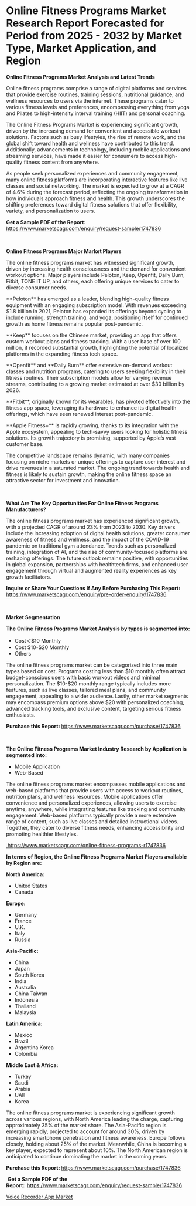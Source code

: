 <p><h1>Online Fitness Programs Market Research Report Forecasted for Period from 2025 -  2032 by Market Type, Market Application, and Region</h1></p><p><strong>Online Fitness Programs Market Analysis and Latest Trends</strong></p>
<p><p>Online fitness programs comprise a range of digital platforms and services that provide exercise routines, training sessions, nutritional guidance, and wellness resources to users via the internet. These programs cater to various fitness levels and preferences, encompassing everything from yoga and Pilates to high-intensity interval training (HIIT) and personal coaching.</p><p>The Online Fitness Programs Market is experiencing significant growth, driven by the increasing demand for convenient and accessible workout solutions. Factors such as busy lifestyles, the rise of remote work, and the global shift toward health and wellness have contributed to this trend. Additionally, advancements in technology, including mobile applications and streaming services, have made it easier for consumers to access high-quality fitness content from anywhere.</p><p>As people seek personalized experiences and community engagement, many online fitness platforms are incorporating interactive features like live classes and social networking. The market is expected to grow at a CAGR of 4.6% during the forecast period, reflecting the ongoing transformation in how individuals approach fitness and health. This growth underscores the shifting preferences toward digital fitness solutions that offer flexibility, variety, and personalization to users.</p></p>
<p><strong>Get a Sample PDF of the Report:&nbsp;</strong> <a href="https://www.marketscagr.com/enquiry/request-sample/1747836?utm_campaign=2987&utm_medium=2&utm_source=Github&utm_content=ia&utm_term=09032025&utm_id=online-fitness-programs">https://www.marketscagr.com/enquiry/request-sample/1747836</a></p>
<p>&nbsp;</p>
<p><strong>Online Fitness Programs Major Market Players</strong></p>
<p><p>The online fitness programs market has witnessed significant growth, driven by increasing health consciousness and the demand for convenient workout options. Major players include Peloton, Keep, Openfit, Daily Burn, Fitbit, TONE IT UP, and others, each offering unique services to cater to diverse consumer needs.</p><p>**Peloton** has emerged as a leader, blending high-quality fitness equipment with an engaging subscription model. With revenues exceeding $1.8 billion in 2021, Peloton has expanded its offerings beyond cycling to include running, strength training, and yoga, positioning itself for continued growth as home fitness remains popular post-pandemic.</p><p>**Keep** focuses on the Chinese market, providing an app that offers custom workout plans and fitness tracking. With a user base of over 100 million, it recorded substantial growth, highlighting the potential of localized platforms in the expanding fitness tech space.</p><p>**Openfit** and **Daily Burn** offer extensive on-demand workout classes and nutrition programs, catering to users seeking flexibility in their fitness routines. Their subscription models allow for varying revenue streams, contributing to a growing market estimated at over $30 billion by 2026.</p><p>**Fitbit**, originally known for its wearables, has pivoted effectively into the fitness app space, leveraging its hardware to enhance its digital health offerings, which have seen renewed interest post-pandemic.</p><p>**Apple Fitness+** is rapidly growing, thanks to its integration with the Apple ecosystem, appealing to tech-savvy users looking for holistic fitness solutions. Its growth trajectory is promising, supported by Apple’s vast customer base.</p><p>The competitive landscape remains dynamic, with many companies focusing on niche markets or unique offerings to capture user interest and drive revenues in a saturated market. The ongoing trend towards health and fitness is likely to sustain growth, making the online fitness space an attractive sector for investment and innovation.</p></p>
<p>&nbsp;</p>
<p><strong>What Are The Key Opportunities For Online Fitness Programs Manufacturers?</strong></p>
<p><p>The online fitness programs market has experienced significant growth, with a projected CAGR of around 23% from 2023 to 2030. Key drivers include the increasing adoption of digital health solutions, greater consumer awareness of fitness and wellness, and the impact of the COVID-19 pandemic on traditional gym attendance. Trends such as personalized training, integration of AI, and the rise of community-focused platforms are reshaping offerings. The future outlook remains positive, with opportunities in global expansion, partnerships with healthtech firms, and enhanced user engagement through virtual and augmented reality experiences as key growth facilitators.</p></p>
<p><strong>Inquire or Share Your Questions If Any Before Purchasing This Report:</strong> <a href="https://www.marketscagr.com/enquiry/pre-order-enquiry/1747836?utm_campaign=2987&utm_medium=2&utm_source=Github&utm_content=ia&utm_term=09032025&utm_id=online-fitness-programs">https://www.marketscagr.com/enquiry/pre-order-enquiry/1747836</a></p>
<p>&nbsp;</p>
<p><strong>Market Segmentation</strong></p>
<p><strong>The Online Fitness Programs Market Analysis by types is segmented into:</strong></p>
<p><ul><li>Cost＜$10 Monthly</li><li>Cost $10-$20 Monthly</li><li>Others</li></ul></p>
<p><p>The online fitness programs market can be categorized into three main types based on cost. Programs costing less than $10 monthly often attract budget-conscious users with basic workout videos and minimal personalization. The $10-$20 monthly range typically includes more features, such as live classes, tailored meal plans, and community engagement, appealing to a wider audience. Lastly, other market segments may encompass premium options above $20 with personalized coaching, advanced tracking tools, and exclusive content, targeting serious fitness enthusiasts.</p></p>
<p><strong>Purchase this Report:&nbsp;</strong><a href="https://www.marketscagr.com/purchase/1747836?utm_campaign=2987&utm_medium=2&utm_source=Github&utm_content=ia&utm_term=09032025&utm_id=online-fitness-programs">https://www.marketscagr.com/purchase/1747836</a></p>
<p>&nbsp;</p>
<p><strong>The Online Fitness Programs Market Industry Research by Application is segmented into:</strong></p>
<p><ul><li>Mobile Application</li><li>Web-Based</li></ul></p>
<p><p>The online fitness programs market encompasses mobile applications and web-based platforms that provide users with access to workout routines, nutrition plans, and wellness resources. Mobile applications offer convenience and personalized experiences, allowing users to exercise anytime, anywhere, while integrating features like tracking and community engagement. Web-based platforms typically provide a more extensive range of content, such as live classes and detailed instructional videos. Together, they cater to diverse fitness needs, enhancing accessibility and promoting healthier lifestyles.</p></p>
<p><a href="https://www.marketscagr.com/online-fitness-programs-r1747836?utm_campaign=2987&utm_medium=2&utm_source=Github&utm_content=ia&utm_term=09032025&utm_id=online-fitness-programs">&nbsp;https://www.marketscagr.com/online-fitness-programs-r1747836</a></p>
<p><strong>In terms of Region, the Online Fitness Programs Market Players available by Region are:</strong></p>
<p>
    <p> <strong> North America: </strong>
        <ul>
            <li>United States</li>
            <li>Canada</li>
        </ul>
        </p> 
    <p> <strong> Europe: </strong>
        <ul>
            <li>Germany</li>
            <li>France</li>
            <li>U.K.</li>
            <li>Italy</li>
            <li>Russia</li>
        </ul>
        </p> 
    <p> <strong> Asia-Pacific: </strong>
        <ul>
            <li>China</li>
            <li>Japan</li>
            <li>South Korea</li>
            <li>India</li>
            <li>Australia</li>
            <li>China Taiwan</li>
            <li>Indonesia</li>
            <li>Thailand</li>
            <li>Malaysia</li>
        </ul>
        </p> 
    <p> <strong> Latin America: </strong>
        <ul>
            <li>Mexico</li>
            <li>Brazil</li>
            <li>Argentina Korea</li>
            <li>Colombia</li>
        </ul>
        </p> 
    <p> <strong> Middle East & Africa: </strong>
        <ul>
            <li>Turkey</li>
            <li>Saudi</li>
            <li>Arabia</li>
            <li>UAE</li>
            <li>Korea</li>
        </ul>
    </p>
    </p>
<p><p>The online fitness programs market is experiencing significant growth across various regions, with North America leading the charge, capturing approximately 35% of the market share. The Asia-Pacific region is emerging rapidly, projected to account for around 30%, driven by increasing smartphone penetration and fitness awareness. Europe follows closely, holding about 25% of the market. Meanwhile, China is becoming a key player, expected to represent about 10%. The North American region is anticipated to continue dominating the market in the coming years.</p></p>
<p><strong>Purchase this Report: </strong><a href="https://www.marketscagr.com/purchase/1747836?utm_campaign=2987&utm_medium=2&utm_source=Github&utm_content=ia&utm_term=09032025&utm_id=online-fitness-programs">https://www.marketscagr.com/purchase/1747836</a></p>
<p>&nbsp;<strong>Get a Sample PDF of the Report:&nbsp;&nbsp;</strong><a href="https://www.marketscagr.com/enquiry/request-sample/1747836?utm_campaign=2987&utm_medium=2&utm_source=Github&utm_content=ia&utm_term=09032025&utm_id=online-fitness-programs">https://www.marketscagr.com/enquiry/request-sample/1747836</a></p>
<p><strong></strong></p>
<p><p><a href="https://github.com/alasmyayock/Market-Research-Report-List-1/blob/main/voice-recorder-app-market.md?utm_campaign=2987&utm_medium=2&utm_source=Github&utm_content=ia&utm_term=09032025&utm_id=online-fitness-programs">Voice Recorder App Market</a></p></p>